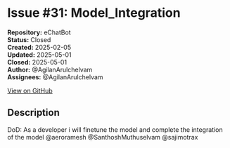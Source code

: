 # Issue #31: Model_Integration

**Repository:** eChatBot  
**Status:** Closed  
**Created:** 2025-02-05  
**Updated:** 2025-05-01  
**Closed:** 2025-05-01  
**Author:** @AgilanArulchelvam  
**Assignees:** @AgilanArulchelvam  

[View on GitHub](https://github.com/Simtestlab/eChatBot/issues/31)

## Description

DoD:
As a developer i will finetune the model and complete the integration of the model @aeroramesh @SanthoshMuthuselvam @sajimotrax 